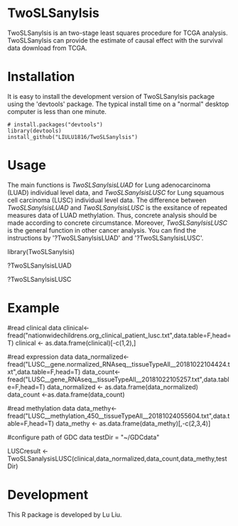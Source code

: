 # TwoSLSanylsis

TwoSLSanylsis is an  two-stage least squares procedure for TCGA analysis. TwoSLSanylsis can provide the estimate of causal effect with the survival data download from TCGA.


# Installation

It is easy to install the development version of TwoSLSanylsis package using the 'devtools' package. The typical install time on a "normal" desktop computer is less than one minute.

```
# install.packages("devtools")
library(devtools)
install_github("LIULU1816/TwoSLSanylsis")
```


# Usage

The main functions is *TwoSLSanylsisLUAD* for Lung adenocarcinoma (LUAD) individual level data, and *TwoSLSanylsisLUSC* for Lung squamous cell carcinoma (LUSC) individual level data. The difference between *TwoSLSanylsisLUAD* and *TwoSLSanylsisLUSC* is the exsitance of repeated measures data of LUAD methylation. Thus, concrete analysis should be made according to concrete circumstance. Moreover,  *TwoSLSanylsisLUSC* is the general function in other cancer analysis. You can find the instructions by '?TwoSLSanylsisLUAD' and '?TwoSLSanylsisLUSC'. 

library(TwoSLSanylsis)

?TwoSLSanylsisLUAD

?TwoSLSanylsisLUSC

# Example

#read clinical data
clinical<-fread("nationwidechildrens.org_clinical_patient_lusc.txt",data.table=F,head=T)
clinical <- as.data.frame(clinical)[-c(1,2),]

#read expression data
data_normalized<-fread("LUSC__gene.normalized_RNAseq__tissueTypeAll__20181022104424.txt",data.table=F,head=T)
data_count<-fread("LUSC__gene_RNAseq__tissueTypeAll__20181022105257.txt",data.table=F,head=T)
data_normalized <- as.data.frame(data_normalized)
data_count <-as.data.frame(data_count)

#read methylation data
data_methy<-fread("LUSC__methylation_450__tissueTypeAll__20181024055604.txt",data.table=F,head=T)
data_methy <- as.data.frame(data_methy)[,-c(2,3,4)]

#configure path of GDC data
testDir = "~/GDCdata"

LUSCresult <-TwoSLSanalysisLUSC(clinical,data_normalized,data_count,data_methy,testDir) 


# Development
This R package is developed by Lu Liu.
